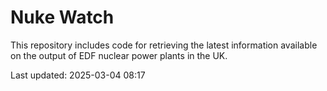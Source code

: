 # Nuke Watch

This repository includes code for retrieving the latest information available on the output of EDF nuclear power plants in the UK.

Last updated: 2025-03-04 08:17